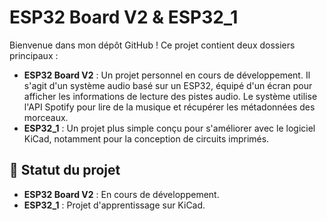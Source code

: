 # ESP32 Board V2 & ESP32_1

Bienvenue dans mon dépôt GitHub ! Ce projet contient deux dossiers principaux :  

- **ESP32 Board V2** : Un projet personnel en cours de développement. Il s'agit d'un système audio basé sur un ESP32, équipé d'un écran pour afficher les informations de lecture des pistes audio. Le système utilise l'API Spotify pour lire de la musique et récupérer les métadonnées des morceaux.  
- **ESP32_1** : Un projet plus simple conçu pour s'améliorer avec le logiciel KiCad, notamment pour la conception de circuits imprimés.

## 📌 Statut du projet

- **ESP32 Board V2** : En cours de développement.
- **ESP32_1** : Projet d'apprentissage sur KiCad.

